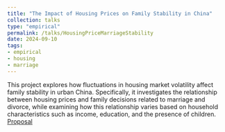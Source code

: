 ```yaml
---
title: "The Impact of Housing Prices on Family Stability in China"
collection: talks
type: "empirical"
permalink: /talks/HousingPriceMarriageStability
date: 2024-09-10
tags: 
- empirical
- housing
- marriage
---
```



This project explores how fluctuations in housing market volatility affect family stability in urban China. Specifically, it investigates the relationship between housing prices and family decisions related to marriage and divorce, while examining how this relationship varies based on household characteristics such as income, education, and the presence of children. [Proposal](https://github.com/laurenqu/laurenqu.github.io/blob/master/files/HousingPriceFamilyStability_0910.pdf)
